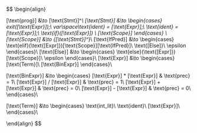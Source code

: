 $$
\begin{align}

[\text{prog}] &\to [\text{Stmt}]^*\\ 
[\text{Stmt}] &\to 
\begin{cases}
    exit([\text{Expr}]);\\
    var\space\text{ident} = [\text{Expr}];\\
    \text{ident} = [\text{Expr}];\\
    \text{if}([\text{Expr}]) \\ 
    [\text{Scope}]
\end{cases}
\\
[\text{Scope}] &\to \{[\text{Stmt}]^*\}\\ 
[\text{IfPred}] &\to 
\begin{cases}
    \text{elif}(\text{[Expr]})[\text{Scope}][\text{IfPred}]\\
    \text{[Else]}\\
    \epsilon
\end{cases}\\
[\text{Else}] &\to 
\begin{cases}
    \text{else}(\text{[Expr]})[\text{Scope}]\\
    \epsilon
\end{cases}\\
[\text{Expr}] &\to 
\begin{cases}
    [\text{Term}]\\
    [\text{BinExpr}]
\end{cases}\\

[\text{BinExpr}] &\to
\begin{cases}
    [\text{Expr}] * [\text{Expr}] & \text{prec} = 1\\
    [\text{Expr}] / [\text{Expr}] & \text{prec} = 1\\
    [\text{Expr}] + [\text{Expr}] & \text{prec} = 0\\
    [\text{Expr}] - [\text{Expr}] & \text{prec} = 0\\
\end{cases}\\

[\text{Term}] &\to 
\begin{cases}
    \text{int\_lit}\\
    \text{ident}\\
    [\text{Expr}]\\
\end{cases}\\

\end{align}
$$